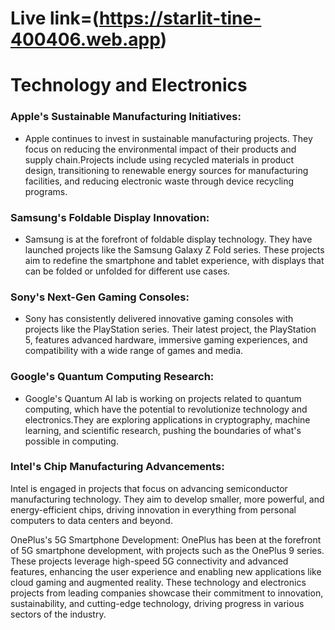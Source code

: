 # Live link=(https://starlit-tine-400406.web.app)

# Technology and Electronics


### Apple's Sustainable Manufacturing Initiatives:
- Apple continues to invest in sustainable manufacturing projects. They focus on reducing the environmental impact of their products and supply chain.Projects include using recycled materials in product design, transitioning to renewable energy sources for manufacturing facilities, and reducing electronic waste through device recycling programs.

### Samsung's Foldable Display Innovation:
- Samsung is at the forefront of foldable display technology. They have launched projects like the Samsung Galaxy Z Fold series.
These projects aim to redefine the smartphone and tablet experience, with displays that can be folded or unfolded for different use cases.

### Sony's Next-Gen Gaming Consoles:
- Sony has consistently delivered innovative gaming consoles with projects like the PlayStation series.
Their latest project, the PlayStation 5, features advanced hardware, immersive gaming experiences, and compatibility with a wide range of games and media.

### Google's Quantum Computing Research:
- Google's Quantum AI lab is working on projects related to quantum computing, which have the potential to revolutionize technology and electronics.They are exploring applications in cryptography, machine learning, and scientific research, pushing the boundaries of what's possible in computing.

### Intel's Chip Manufacturing Advancements:
Intel is engaged in projects that focus on advancing semiconductor manufacturing technology.
They aim to develop smaller, more powerful, and energy-efficient chips, driving innovation in everything from personal computers to data centers and beyond.

OnePlus's 5G Smartphone Development:
OnePlus has been at the forefront of 5G smartphone development, with projects such as the OnePlus 9 series.
These projects leverage high-speed 5G connectivity and advanced features, enhancing the user experience and enabling new applications like cloud gaming and augmented reality.
These technology and electronics projects from leading companies showcase their commitment to innovation, sustainability, and cutting-edge technology, driving progress in various sectors of the industry.

